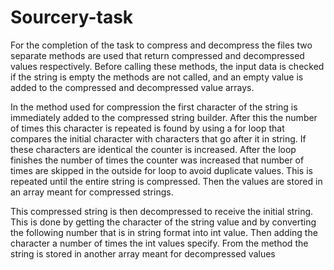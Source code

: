 # Sourcery-task
For the completion of the task to compress and decompress the files two separate methods are used that return compressed and decompressed values respectively.
Before calling these methods, the input data is checked if the string is empty the methods are not called, and an empty value is added to the compressed and decompressed value arrays.

In the method used for compression the first character of the string is immediately added to the compressed string builder.
After this the number of times this character is repeated is found by using a for loop that compares the initial character with characters that go after it in string.
If these characters are identical the counter is increased. 
After the loop finishes the number of times the counter was increased that number of times are skipped in the outside for loop to avoid duplicate values.
This is repeated until the entire string is compressed.
Then the values are stored in an array meant for compressed strings.

This compressed string is then decompressed to receive the initial string.
This is done by getting the character of the string value and by converting the following number that is in string format into int value. 
Then adding the character a number of times the int values specify.
From the method the string is stored in another array meant for decompressed values

